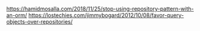 https://hamidmosalla.com/2018/11/25/stop-using-repository-pattern-with-an-orm/
https://lostechies.com/jimmybogard/2012/10/08/favor-query-objects-over-repositories/
